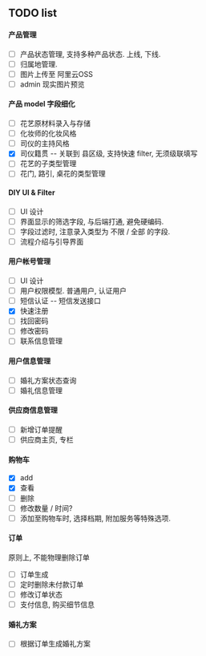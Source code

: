 ## TODO list

#### 产品管理

- [ ] 产品状态管理, 支持多种产品状态. 上线, 下线.
- [ ] 归属地管理. 
- [ ] 图片上传至 阿里云OSS
- [ ] admin 现实图片预览

#### 产品 model 字段细化

- [ ] 花艺原材料录入与存储
- [ ] 化妆师的化妆风格
- [ ] 司仪的主持风格
- [x] 司仪籍贯 -- 关联到 县区级, 支持快速 filter, 无须级联填写
- [ ] 花艺的子类型管理
- [ ] 花门, 路引, 桌花的类型管理

#### DIY UI & Filter

- [ ] UI 设计
- [ ] 界面显示的筛选字段, 与后端打通, 避免硬编码.
- [ ] 字段过滤时, 注意录入类型为 不限 / 全部 的字段.
- [ ] 流程介绍与引导界面

#### 用户帐号管理

- [ ] UI 设计
- [ ] 用户权限模型. 普通用户, 认证用户
- [ ] 短信认证 -- 短信发送接口
- [x] 快速注册
- [ ] 找回密码
- [ ] 修改密码
- [ ] 联系信息管理

#### 用户信息管理

- [ ] 婚礼方案状态查询
- [ ] 婚礼信息管理

#### 供应商信息管理

- [ ] 新增订单提醒
- [ ] 供应商主页, 专栏

#### 购物车

- [x] add
- [x] 查看
- [ ] 删除
- [ ] 修改数量 / 时间?
- [ ] 添加至购物车时, 选择档期, 附加服务等特殊选项.

#### 订单

原则上, 不能物理删除订单

- [ ] 订单生成
- [ ] 定时删除未付款订单
- [ ] 修改订单状态
- [ ] 支付信息, 购买细节信息

#### 婚礼方案

- [ ] 根据订单生成婚礼方案
